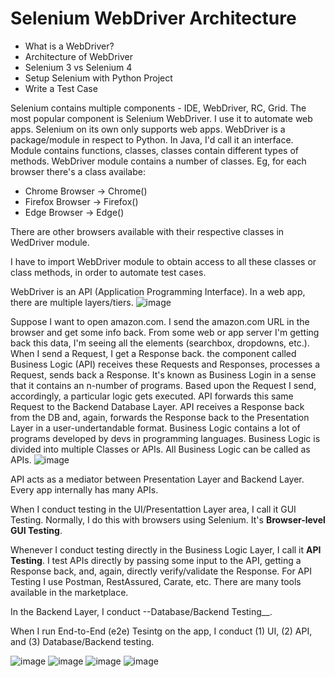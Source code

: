 # Selenium WebDriver Architecture

- What is a WebDriver?
- Architecture of WebDriver
- Selenium 3 vs Selenium 4
- Setup Selenium with Python Project
- Write a Test Case

Selenium contains multiple components - IDE, WebDriver, RC, Grid.
The most popular component is Selenium WebDriver. I use it to automate web apps. Selenium on its own only supports web apps.
WebDriver is a package/module in respect to Python. In Java, I'd call it an interface. Module contains functions, classes, classes contain different types of methods.
WebDriver module contains a number of classes. Eg, for each browser there's a class availabe:
- Chrome Browser -> Chrome()
- Firefox Browser -> Firefox()
- Edge Browser -> Edge()

There are other browsers available with their respective classes in WedDriver module.

I have to import WebDriver module to obtain access to all these classes or class methods, in order to automate test cases.

WebDriver is an API (Application Programming Interface).
In a web app, there are multiple layers/tiers.
![image](https://user-images.githubusercontent.com/70295997/205237418-dda18f95-596b-4475-8054-1757249d8bca.png)

Suppose I want to open amazon.com. I send the amazon.com URL in the browser and get some info back. From some web or app server I'm getting back this data, I'm seeing all the elements (searchbox, dropdowns, etc.). When I send a Request, I get a Response back. the component called Business Logic (API) receives these Requests and Responses, processes a Request, sends back a Response. It's known as Business Login in a sense that it contains an n-number of programs. Based upon the Request I send, accordingly, a particular logic gets executed. API forwards this same Request to the Backend Database Layer. API receives a Response back from the DB and, again, forwards the Response back to the Presentation Layer in a user-undertandable format. Business Logic contains a lot of programs developed by devs in programming languages. Business Logic is divided into  multiple Classes or APIs. All Business Logic can be called as APIs.
![image](https://user-images.githubusercontent.com/70295997/205237523-f14a4f88-988a-4cc3-ad35-0a11b43318dd.png)

API acts as a mediator between Presentation Layer and Backend Layer. Every app internally has many APIs. 

When I conduct testing in the UI/Presentattion Layer area, I call it GUI Testing. Normally, I do this with browsers using Selenium. It's __Browser-level GUI Testing__.

Whenever I conduct testing directly in the Business Logic Layer, I call it __API Testing__. I test APIs directly by passing some input to the API, getting a Response back, and, again, directly verify/validate the Response. For API Testing I use Postman, RestAssured, Carate, etc. There are many tools available in the marketplace.

In the Backend Layer, I conduct --Database/Backend Testing__.

When I run End-to-End (e2e) Tesintg on the app, I conduct (1) UI, (2) API, and (3) Database/Backend testing.


![image](https://user-images.githubusercontent.com/70295997/205237705-214914ef-4bc9-441f-8d5f-d9cf405b9444.png)
![image](https://user-images.githubusercontent.com/70295997/205237817-7bc058b3-da6c-48b8-a90c-bb8b6bf91138.png)
![image](https://user-images.githubusercontent.com/70295997/205237900-86f700b7-d86b-492d-ac7b-3600d1a726fc.png)
![image](https://user-images.githubusercontent.com/70295997/205237971-70d2109e-a073-4d88-80b6-e89d1db464b2.png)


